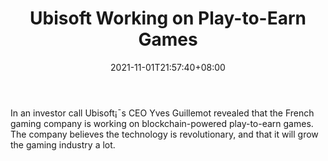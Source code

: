 ﻿---
title: "Ubisoft Working on Play-to-Earn Games"
date: 2021-11-01T21:57:40+08:00
lastmod: 2021-11-01T16:45:40+08:00
draft: false
authors: ["Fleming"]
description: "In an investor call Ubisoft¡¯s CEO Yves Guillemot revealed that the French gaming company is working on blockchain-powered play-to-earn games. The company believes the technology is revolutionary, and that it will grow the gaming industry a lot."
featuredImage: "ubisoft-working-on-play-to-earn-games.png"
tags: ["Virtual World","Play to Earn"]
categories: ["news"]
news: ["Virtual World"]
weight: 
lightgallery: true
pinned: false
recommend: false
recommend1: false
---

In an investor call Ubisoft¡¯s CEO Yves Guillemot revealed that the French gaming company is working on blockchain-powered play-to-earn games. The company believes the technology is revolutionary, and that it will grow the gaming industry a lot.

<!--more-->

